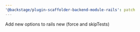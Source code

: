 ```yaml
---
'@backstage/plugin-scaffolder-backend-module-rails': patch
---
```


Add new options to rails new (force and skipTests)
